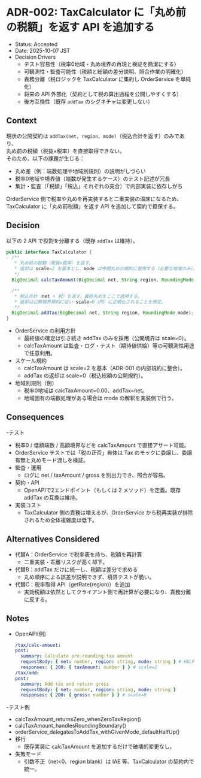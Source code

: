 # ADR-002: TaxCalculator に「丸め前の税額」を返す API を追加する

- Status: Accepted
- Date: 2025-10-07 JST
- Decision Drivers
  - テスト容易性（税率0地域・丸め境界の再現と検証を簡潔にする）
  - 可観測性・監査可能性（税額と総額の差分説明、照合作業の明確化）
  - 責務分離（税ロジックを TaxCalculator に集約し OrderService を単純化）
  - 将来の API 外部化（契約として税の算出過程を公開しやすくする）
  - 後方互換性（既存 `addTax` のシグネチャは変更しない）

## Context
現状の公開契約は `addTax(net, region, mode)`（税込合計を返す）のみであり、  
丸め前の税額（税抜×税率）を直接取得できない。  
そのため、以下の課題が生じる：
- 丸め差（例：端数処理や地域別規則）の説明がしづらい
- 税率0地域や境界値（端数が発生するケース）のテスト記述が冗長
- 集計・監査（「税額」「税込」それぞれの突合）で内部実装に依存しがち

OrderService 側で税率や丸めを再実装すると二重実装の温床になるため、  
TaxCalculator に「丸め前税額」を返す API を追加して契約で担保する。

## Decision
以下の 2 API で役割を分離する（既存 `addTax` は維持）。
```java
public interface TaxCalculator {
  /**
   * 丸め前の税額（税抜×税率）を返す。
   * 返却は scale=2 を基本とし、mode は中間丸めの規則に使用する（必要な地域のみ）。
   */
  BigDecimal calcTaxAmount(BigDecimal net, String region, RoundingMode mode);

  /**
   * 税込合計（net + 税）を返す。最終丸めをここで適用する。
   * 返却は公開境界規約に従い scale=0（円）に正規化されることを想定。
   */
  BigDecimal addTax(BigDecimal net, String region, RoundingMode mode);
}
```
- OrderService の利用方針
  - 最終値の確定は引き続き addTax のみを採用（公開境界は scale=0）。
  - calcTaxAmount は監査・ログ・テスト（期待値供給）等の可観測性用途で任意利用。
- スケール規約
  - calcTaxAmount は scale=2 を基本（ADR-001 の内部規約に整合）。
  - addTax の返却は scale=0（税込総額の公開規約）。
- 地域別規則（例）
  - 税率0地域は calcTaxAmount=0.00、addTax=net。
  - 地域固有の端数処理がある場合は mode の解釈を実装側で行う。

## Consequences
-テスト
  - 税率0 / 低額端数 / 高額境界などを calcTaxAmount で直接アサート可能。
  - OrderService テストでは「税の正否」自体は Tax のモックに委譲し、委譲有無と丸めモード渡しを検証。
- 監査・運用
  - ログに net / taxAmount / gross を別出力でき、照合が容易。
- 契約・API
  - OpenAPIで2エンドポイント（もしくは 2 メソッド）を定義。既存 addTax の互換は維持。
- 実装コスト
  - TaxCalculator 側の責務は増えるが、OrderService から税再実装が排除されるため全体複雑度は低下。

## Alternatives Considered
- 代替A：OrderService で税率表を持ち、税額を再計算
  - 二重実装・乖離リスクが高く却下。
- 代替B：addTax だけに統一し、税額は差分で求める
  - 丸め順序による誤差が説明できず、境界テストが脆い。
- 代替C：税率取得 API（getRate(region)）を追加
  - 実効税額は依然としてクライアント側で再計算が必要になり、責務分離に反する。

## Notes
- OpenAPI(例)
  ```yaml
  /tax/calc-amount:
  post:
    summary: Calculate pre-rounding tax amount
    requestBody: { net: number, region: string, mode: string } # HALF_UP 等
    responses: { 200: { taxAmount: number } } # scale=2
  /tax/add:
  post:
    summary: Add tax and return gross
    requestBody: { net: number, region: string, mode: string }
    responses: { 200: { gross: number } } # scale=0
  ```
-テスト例
  - calcTaxAmount_returnsZero_whenZeroTaxRegion()
  - calcTaxAmount_handlesRoundingBoundary()
  - orderService_delegatesToAddTax_withGivenMode_defaultHalfUp()
- 移行
  - 既存実装に calcTaxAmount を追加するだけで破壊的変更なし。
- 失敗モード
  - 引数不正（net<0、region blank）は IAE 等、TaxCalculator の契約内で統一。

